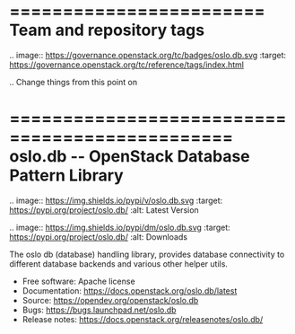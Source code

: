 ========================
Team and repository tags
========================

.. image:: https://governance.openstack.org/tc/badges/oslo.db.svg
    :target: https://governance.openstack.org/tc/reference/tags/index.html

.. Change things from this point on

===============================================
 oslo.db -- OpenStack Database Pattern Library
===============================================

.. image:: https://img.shields.io/pypi/v/oslo.db.svg
    :target: https://pypi.org/project/oslo.db/
    :alt: Latest Version

.. image:: https://img.shields.io/pypi/dm/oslo.db.svg
    :target: https://pypi.org/project/oslo.db/
    :alt: Downloads

The oslo db (database) handling library, provides database
connectivity to different database backends and various other helper
utils.

* Free software: Apache license
* Documentation: https://docs.openstack.org/oslo.db/latest
* Source: https://opendev.org/openstack/oslo.db
* Bugs: https://bugs.launchpad.net/oslo.db
* Release notes:  https://docs.openstack.org/releasenotes/oslo.db/

